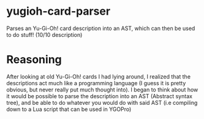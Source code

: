 # yugioh-card-parser

Parses an Yu-Gi-Oh! card description into an AST, which can then be used to do stuff! (10/10 description)

# Reasoning
After looking at old Yu-Gi-Oh! cards I had lying around, I realized that the descriptions act much like a programming language (I guess it is pretty obvious, but never really put much thought into). I began to think about how it would be possible to parse the description into an AST (Abstract syntax tree), and be able to do whatever you would do with said AST (i.e compiling down to a Lua script that can be used in YGOPro)
